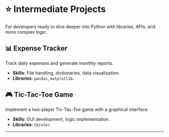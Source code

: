 # ⭐ **Intermediate Projects**

For developers ready to dive deeper into Python with libraries, APIs, and more complex logic.

## 📊 **Expense Tracker**
Track daily expenses and generate monthly reports.  
- **Skills**: File handling, dictionaries, data visualization.  
- **Libraries**: `pandas`, `matplotlib`.

## 🎮 **Tic-Tac-Toe Game**
Implement a two-player Tic-Tac-Toe game with a graphical interface.  
- **Skills**: GUI development, logic implementation.  
- **Libraries**: `tkinter`.

---